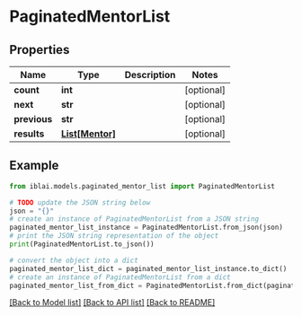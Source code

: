 # PaginatedMentorList


## Properties

Name | Type | Description | Notes
------------ | ------------- | ------------- | -------------
**count** | **int** |  | [optional] 
**next** | **str** |  | [optional] 
**previous** | **str** |  | [optional] 
**results** | [**List[Mentor]**](Mentor.md) |  | [optional] 

## Example

```python
from iblai.models.paginated_mentor_list import PaginatedMentorList

# TODO update the JSON string below
json = "{}"
# create an instance of PaginatedMentorList from a JSON string
paginated_mentor_list_instance = PaginatedMentorList.from_json(json)
# print the JSON string representation of the object
print(PaginatedMentorList.to_json())

# convert the object into a dict
paginated_mentor_list_dict = paginated_mentor_list_instance.to_dict()
# create an instance of PaginatedMentorList from a dict
paginated_mentor_list_from_dict = PaginatedMentorList.from_dict(paginated_mentor_list_dict)
```
[[Back to Model list]](../README.md#documentation-for-models) [[Back to API list]](../README.md#documentation-for-api-endpoints) [[Back to README]](../README.md)


